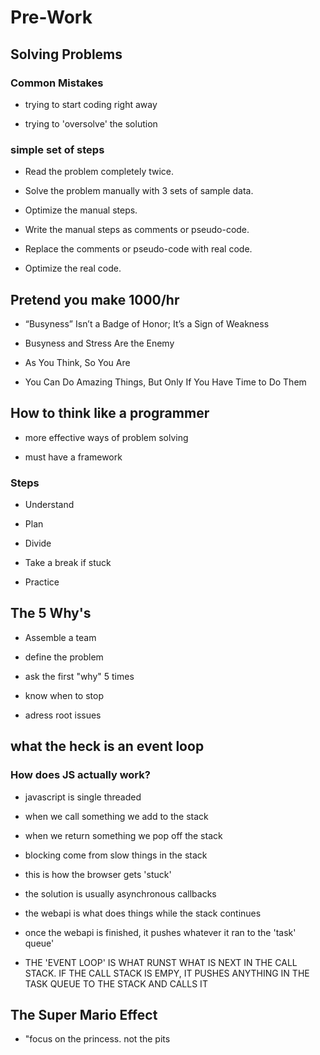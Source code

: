 # Pre-Work

## Solving Problems

### Common Mistakes

- trying to start coding right away

- trying to 'oversolve' the solution

### simple set of steps

- Read the problem completely twice.

- Solve the problem manually with 3 sets of sample data.

- Optimize the manual steps.

- Write the manual steps as comments or pseudo-code.

- Replace the comments or pseudo-code with real code.

- Optimize the real code.

## Pretend you make 1000/hr

- “Busyness” Isn’t a Badge of Honor; It’s a Sign of Weakness

- Busyness and Stress Are the Enemy

- As You Think, So You Are

- You Can Do Amazing Things, But Only If You Have Time to Do Them

## How to think like a programmer

- more effective ways of problem solving

- must have a framework

### Steps

- Understand

- Plan

- Divide

- Take a break if stuck

- Practice

## The 5 Why's

- Assemble a team

- define the problem

- ask the first "why" 5 times

- know when to stop

- adress root issues

## what the heck is an event loop

### How does JS actually work?

- javascript is single threaded

- when we call something we add to the stack

- when we return something we pop off the stack

- blocking come from slow things in the stack

- this is how the browser gets 'stuck'

- the solution is usually asynchronous callbacks

- the webapi is what does things while the stack continues

- once the webapi is finished, it pushes whatever it ran to the 'task' queue'

- THE 'EVENT LOOP' IS WHAT RUNST WHAT IS NEXT IN THE CALL STACK. IF THE CALL STACK IS EMPY, IT PUSHES ANYTHING IN THE TASK QUEUE TO THE STACK AND CALLS IT

## The Super Mario Effect

- "focus on the princess. not the pits